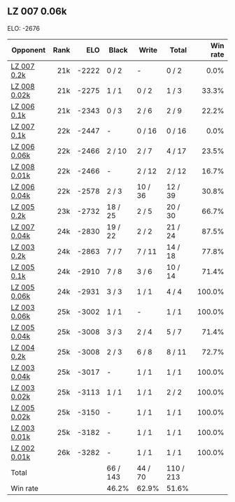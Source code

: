 ## LZ 007 0.06k ##

ELO: -2676

Opponent | Rank | ELO | Black | Write | Total | Win rate
---------|-----:|----:|-------|-------|-------|-------:
[LZ 007 0.2k](LZ%20007%200.2k.md) | 21k | -2222 | 0 / 2 | - | 0 / 2 | 0.0%
[LZ 008 0.02k](LZ%20008%200.02k.md) | 21k | -2275 | 1 / 1 | 0 / 2 | 1 / 3 | 33.3%
[LZ 006 0.1k](LZ%20006%200.1k.md) | 21k | -2343 | 0 / 3 | 2 / 6 | 2 / 9 | 22.2%
[LZ 007 0.1k](LZ%20007%200.1k.md) | 22k | -2447 | - | 0 / 16 | 0 / 16 | 0.0%
[LZ 006 0.06k](LZ%20006%200.06k.md) | 22k | -2466 | 2 / 10 | 2 / 7 | 4 / 17 | 23.5%
[LZ 008 0.01k](LZ%20008%200.01k.md) | 22k | -2466 | - | 2 / 12 | 2 / 12 | 16.7%
[LZ 006 0.04k](LZ%20006%200.04k.md) | 22k | -2578 | 2 / 3 | 10 / 36 | 12 / 39 | 30.8%
[LZ 005 0.2k](LZ%20005%200.2k.md) | 23k | -2732 | 18 / 25 | 2 / 5 | 20 / 30 | 66.7%
[LZ 007 0.04k](LZ%20007%200.04k.md) | 24k | -2830 | 19 / 22 | 2 / 2 | 21 / 24 | 87.5%
[LZ 003 0.2k](LZ%20003%200.2k.md) | 24k | -2863 | 7 / 7 | 7 / 11 | 14 / 18 | 77.8%
[LZ 005 0.1k](LZ%20005%200.1k.md) | 24k | -2910 | 7 / 8 | 3 / 6 | 10 / 14 | 71.4%
[LZ 005 0.06k](LZ%20005%200.06k.md) | 24k | -2931 | 3 / 3 | 1 / 1 | 4 / 4 | 100.0%
[LZ 003 0.06k](LZ%20003%200.06k.md) | 25k | -3002 | 1 / 1 | - | 1 / 1 | 100.0%
[LZ 005 0.04k](LZ%20005%200.04k.md) | 25k | -3008 | 3 / 3 | 2 / 4 | 5 / 7 | 71.4%
[LZ 004 0.2k](LZ%20004%200.2k.md) | 25k | -3008 | 2 / 3 | 6 / 8 | 8 / 11 | 72.7%
[LZ 003 0.04k](LZ%20003%200.04k.md) | 25k | -3017 | - | 1 / 1 | 1 / 1 | 100.0%
[LZ 003 0.02k](LZ%20003%200.02k.md) | 25k | -3113 | 1 / 1 | 1 / 1 | 2 / 2 | 100.0%
[LZ 005 0.02k](LZ%20005%200.02k.md) | 25k | -3150 | - | 1 / 1 | 1 / 1 | 100.0%
[LZ 003 0.01k](LZ%20003%200.01k.md) | 25k | -3182 | - | 1 / 1 | 1 / 1 | 100.0%
[LZ 002 0.01k](LZ%20002%200.01k.md) | 26k | -3282 | - | 1 / 1 | 1 / 1 | 100.0%
Total | | | 66 / 143 | 44 / 70 | 110 / 213 | 
Win rate| | | 46.2% | 62.9% | 51.6% | 
